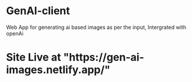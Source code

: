 # GenAI-client
Web App for generating ai based images as per the input, Intergrated with openAi 
<h1>Site Live at "https://gen-ai-images.netlify.app/"</h1>
